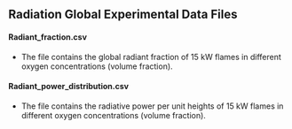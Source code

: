 ## Radiation Global Experimental Data Files

#### Radiant_fraction.csv
* The file contains the global radiant fraction of 15 kW flames in different oxygen concentrations (volume fraction).

#### Radiant_power_distribution.csv
* The file contains the radiative power per unit heights of 15 kW flames in different oxygen concentrations (volume fraction).

